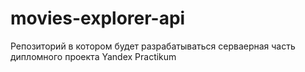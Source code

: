 # movies-explorer-api
Репозиторий в котором будет разрабатываться серваерная часть дипломного проекта Yandex Practikum
